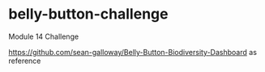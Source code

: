 # belly-button-challenge
Module 14 Challenge

https://github.com/sean-galloway/Belly-Button-Biodiversity-Dashboard as reference

